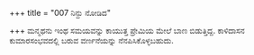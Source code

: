 +++
title = "007 ನಿನ್ದು ನೋಡಿದ"

+++
ಮನ್ಮಥನು ಇಂಥ ಸಮಯವನ್ನು ಕಾಯುತ್ತ ಪ್ರೇಮಿಯ ಮೇಲೆ ಬಾಣ ಬಿಡುತ್ತಿದ್ದ. ಕಾಳಿದಾಸನ ಕುಮಾರಸಂಭವದಲ್ಲಿ ಬರುವ ವರ್ಣನೆಯನ್ನು ನೆನಪಿಸಿಕೊಳ್ಳಬಹುದು.